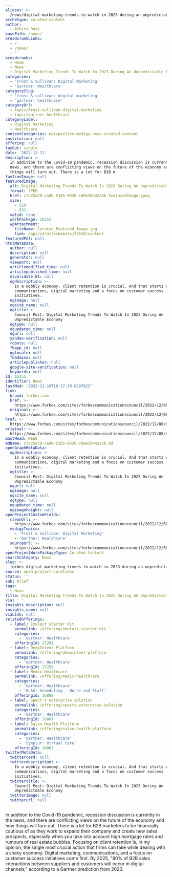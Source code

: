 ```yaml
---
aliases: >-
  /news/digital-marketing-trends-to-watch-in-2023-during-an-unpredictable-economy
archetype: curated-content
author:
  - Athira Ravi
basePath: /news/
breadcrumbLinks:
  - /
  - /news/
  - ''
breadcrumbs:
  - Home
  - News
  - Digital Marketing Trends To Watch In 2023 During An Unpredictable Economy
categories:
  - 'Frost & Sullivan: Digital Marketing'
  - 'Gartner: Healthcare'
categorySlug:
  - 'frost & sullivan: digital marketing'
  - 'gartner: healthcare'
categoryUrl:
  - topic/frost-sullivan-digital-marketing
  - topic/gartner-healthcare
categoryLabel:
  - Digital Marketing
  - Healthcare
contentCategories: netspective-medigy-news-curated-content
institution: null
offering: null
layOut: single
date: '2022-12-11'
description: >-
  In addition to the Covid-19 pandemic, recession discussion is currently in the
  news, and there are conflicting views on the future of the economy and how
  things will turn out. There is a lot for B2B m
favIconImage: null
featuredImage:
  alt: Digital Marketing Trends To Watch In 2023 During An Unpredictable Economy
  format: JPEG
  href: c7c25a78-ca4b-5165-9536-c08e36442a5b-featuredImage.jpeg
  size:
    - 554
    - 831
  valid: true
  workPackage: 16251
  wpAttachment:
    fileName: Curated_Featured_Image.jpg
    link: /api/v3/attachments/29558/content
featuredPdf: null
htmlMetaData:
  author: null
  description: null
  generator: null
  viewport: null
  articlemodified_time: null
  articlepublished_time: null
  msvalidate.01: null
  ogdescription: >-
    In a wobbly economy, client retention is crucial. And that starts with
    communications, digital marketing and a focus on customer success
    initiatives.
  ogimage: null
  ogsite_name: null
  ogtitle: >-
    Council Post: Digital Marketing Trends To Watch In 2023 During An
    Unpredictable Economy
  ogtype: null
  ogupdated_time: null
  ogurl: null
  yandex-verification: null
  robots: null
  fbapp_id: null
  oglocale: null
  fbadmins: null
  articlepublisher: null
  google-site-verification: null
  keywords: null
id: 16251
identifier: News
lastMod: '2022-12-10T10:17:39.028762Z'
link:
  brand: forbes.com
  href: >-
    https://www.forbes.com/sites/forbescommunicationscouncil/2022/12/08/digital-marketing-trends-to-watch-in-2023-during-an-unpredictable-economy/?sh=6bcc05de7f0b
  original: >-
    https://www.forbes.com/sites/forbescommunicationscouncil/2022/12/08/digital-marketing-trends-to-watch-in-2023-during-an-unpredictable-economy/?sh=6bcc05de7f0b
href: >-
  https://www.forbes.com/sites/forbescommunicationscouncil/2022/12/08/digital-marketing-trends-to-watch-in-2023-during-an-unpredictable-economy/?sh=6bcc05de7f0b
original: >-
  https://www.forbes.com/sites/forbescommunicationscouncil/2022/12/08/digital-marketing-trends-to-watch-in-2023-during-an-unpredictable-economy/?sh=6bcc05de7f0b
mastHead: NEWS
mdName: c7c25a78-ca4b-5165-9536-c08e36442a5b.md
openGraphMetaData:
  ogdescription: >-
    In a wobbly economy, client retention is crucial. And that starts with
    communications, digital marketing and a focus on customer success
    initiatives.
  ogtitle: >-
    Council Post: Digital Marketing Trends To Watch In 2023 During An
    Unpredictable Economy
  ogurl: null
  ogimage: null
  ogsite_name: null
  ogtype: null
  ogupdated_time: null
  ogimageheight: null
openProjectCustomFields:
  cleanUrl: >-
    https://www.forbes.com/sites/forbescommunicationscouncil/2022/12/08/digital-marketing-trends-to-watch-in-2023-during-an-unpredictable-economy/?sh=6bcc05de7f0b
  medigyTopics:
    - 'Frost & Sullivan: Digital Marketing'
    - 'Gartner: Healthcare'
  sourceUrl: >-
    https://www.forbes.com/sites/forbescommunicationscouncil/2022/12/08/digital-marketing-trends-to-watch-in-2023-during-an-unpredictable-economy/?sh=6bcc05de7f0b
openProjectWorkPackageType: Curated Content
searchCategory: News
slug: >-
  forbes-digital-marketing-trends-to-watch-in-2023-during-an-unpredictable-economy
source: open-project-curations
status: ''
sub: brief
tags:
  - News
title: Digital Marketing Trends To Watch In 2023 During An Unpredictable Economy
via: ' '
insights_description: null
insights_name: null
viaLink: null
relatedOfferings:
  - label: Emulait Starter Kit
    permalink: /offering/emulait-starter-kit
    categories:
      - 'Gartner: Healthcare'
    offeringId: 17281
  - label: DeepIntent Platform
    permalink: /offering/deepintent-platform
    categories:
      - 'Gartner: Healthcare'
    offeringId: 17259
  - label: Medix Healthcare
    permalink: /offering/medix-healthcare
    categories:
      - 'Gartner: Healthcare'
      - 'KLAS: Scheduling - Nurse and Staff'
    offeringId: 16888
  - label: Spect's enterprise solution
    permalink: /offering/spects-enterprise-solution
    categories:
      - 'Gartner: Healthcare'
    offeringId: 16087
  - label: Salvo Health Platform
    permalink: /offering/salvo-health-platform
    categories:
      - 'Gartner: Healthcare'
      - 'Symplur: Virtual Care'
    offeringId: 16063
twitterMetaData:
  twittercard: null
  twitterdescription: >-
    In a wobbly economy, client retention is crucial. And that starts with
    communications, digital marketing and a focus on customer success
    initiatives.
  twittertitle: >-
    Council Post: Digital Marketing Trends To Watch In 2023 During An
    Unpredictable Economy
  twitterimage: null
  twitterurl: null
---
```

<p>In addition to the Covid-19 pandemic, recession discussion is currently in the news, and there are conflicting views on the future of the economy and how things will turn out. There is a lot for B2B marketers to be financially cautious of as they work to expand their company and create new sales prospects, especially when you take into account high mortgage rates and rumours of real estate bubbles. Focusing on client retention is, in my opinion, the single most crucial action that firms can take while dealing with a shaky economy. Digital marketing, communications, and a focus on customer success initiatives come first. By 2025, "80% of B2B sales interactions between suppliers and customers will occur in digital channels," according to a Gartner prediction from 2020.</p>